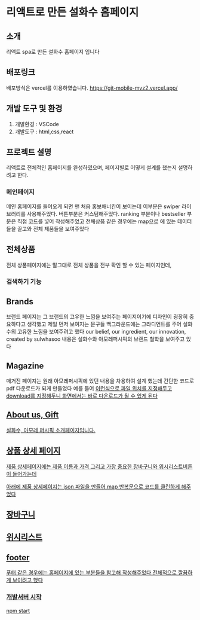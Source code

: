 # 리액트로 만든 설화수 홈페이지

## 소개

리액트 spa로 만든 설화수 홈페이지 입니다

## 배포링크

배포방식은 vercel를 이용하였습니다.
https://git-mobile-mvz2.vercel.app/

## 개발 도구 및 환경

1. 개발환경 : VSCode
2. 개발도구 : html,css,react

## 프로젝트 설명
리액트로 전체적인 홈페이지를 완성하였으며, 페이지별로 어떻게 설계를 했는지 설명하려고 한다.

### 메인페이지

메인 홈페이지를 들어오게 되면 맨 처음 홍보배너칸이 보이는데 이부분은 swiper 라이브러리를 사용해주었다.
버튼부분은 커스텀해주었다.
ranking 부분이나 bestseller 부분은 직접 코드를 넣어 작성해주었고 
전체상품 같은 경우에는 map으로 <productItem>에 있는 데이터들을 끌고와 전체 제품들을 보여주었다

## 전체상품

전체 상품페이지에는 말그대로 전체 상품을 전부 확인 할 수 있는 페이지인데,

### 검색하기 기능


## Brands

브랜드 페이지는 그 브랜드의 고유한 느낌을 보여주는 페이지이기에 디자인이 굉장히 중요하다고 생각했고
제일 먼저 보여지는 문구들 백그라운드에는 그라디언트를 주어 설화수의 고유한 느낌을 보여주려고 했다
our belief, our ingredient, our innovation, created by sulwhasoo 내용은 설화수와 아모레퍼시픽의 브랜드 철학을 보여주고 있다

## Magazine

매거진 페이지는 원래 아모레퍼시픽에 있던 내용을 차용하여 설계 했는데
간단한 코드로 pdf 다운로드가 되게 만들었다
예를 들어 <a href="/pdf/sulwhasoo_2021_vol.98 (1).pdf" download="/pdf/sulwhasoo_2021_vol.98 (1).pdf" />
이런식으로 파일 위치를 지정해두고 download를 지정해두니 화면에서는 바로 다운로드가 될 수 있게 된다

## About us, Gift

설화수, 아모레 퍼시픽 소개페이지입니다.


## 상품 상세 페이지
제품 상세페이지에는 제품 이름과 가격
그리고 가장 중요한 장바구니와 위시리스트버튼이 들어가는데

아래에 제품 상세페이지는 json 파일을 만들어 map 반복문으로 코드를 클린하게 해주었다

## 장바구니
## 위시리스트

## footer
푸터 같은 경우에는 홈페이지에 있는 부분들을 참고해 작성해주었다
전체적으로 깔끔하게 보이려고 했다


### 개발서버 시작
npm start
